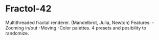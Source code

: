 # Fractol-42
Multithreaded fractal renderer. (Mandelbrot, Julia, Newton)
Features:
-Zooming in/out
-Moving
-Color palettes. 4 presets and posibility to randomize.

